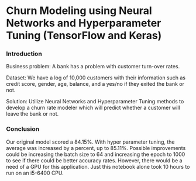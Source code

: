 # Churn Modeling using Neural Networks and Hyperparameter Tuning (TensorFlow and Keras)

### Introduction
Business problem: A bank has a problem with customer turn-over rates.

Dataset: We have a log of 10,000 customers with their information such as credit score, gender, age, balance, and a yes/no if they exited the bank or not.

Solution: Utilize Neural Networks and Hyperparameter Tuning methods to develop a churn rate modeler which will predict whether a customer will leave the bank or not.

### Conclusion
Our original model scored a 84.15%. With hyper parameter tuning, the average was increased by a percent, up to 85.11%.
Possible improvements could be increasing the batch size to 64 and increasing the epoch to 1000 to see if there could be better accuracy rates. However, there would be a need of a GPU for this application. Just this notebook alone took 10 hours to run on an i5-6400 CPU.
